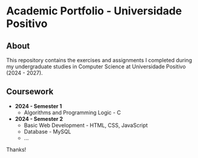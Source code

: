 # Academic Portfolio - Universidade Positivo

## About
This repository contains the exercises and assignments I completed during my undergraduate studies in Computer Science at Universidade Positivo (2024 - 2027).

## Coursework
- **2024 - Semester 1**
  - Algorithms and Programming Logic - C
- **2024 - Semester 2**
  - Basic Web Development - HTML, CSS, JavaScript
  - Database - MySQL
  - ...

Thanks!
